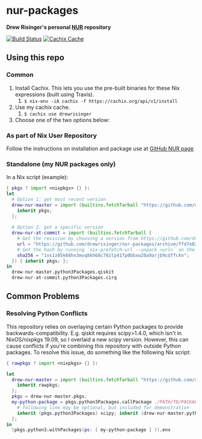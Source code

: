 # nur-packages

**Drew Risinger's personal [NUR](https://github.com/nix-community/NUR) repository**

[![Build Status](https://travis-ci.org/drewrisinger/nur-packages.svg?branch=master)](https://travis-ci.com/drewrisinger/nur-packages)
[![Cachix Cache](https://img.shields.io/badge/cachix-drewrisinger-blue.svg)](https://drewrisinger.cachix.org)

## Using this repo

### Common

1. Install Cachix. This lets you use the pre-built binaries for these Nix expressions (built using Travis).
   1. ``$ nix-env -iA cachix -f https://cachix.org/api/v1/install``
2. Use my cachix cache. 
   1. ``$ cachix use drewrisinger``
3. Choose one of the two options below:

### As part of Nix User Repository

Follow the instructions on installation and package use at [GitHub NUR page](https://github.com/nix-community/NUR#installation)

### Standalone (my NUR packages only)

In a Nix script (example):
```nix
{ pkgs ? import <nixpkgs> {} }:
let
  # Option 1: get most recent version
  drew-nur-master = import (builtins.fetchTarball "https://github.com/drewrisinger/nur-packages/archive/master.tar.gz") {
    inherit pkgs;
  };
  
  # Option 2: get a specific version
  drew-nur-at-commit = import (builtins.fetchTarball {
    # Get the revision by choosing a version from https://github.com/drewrisinger/nur-packages/commits/master
    url = "https://github.com/drewrisinger/nur-packages/archive/ffd7e82fa492ce9c52ffeabb8250c6182b96c482.tar.gz";
    # Get the hash by running `nix-prefetch-url --unpack <url>` on the above url
    sha256 = "1vs1z05k68hn3mvq8kh68c78zlp417p0bbxw20a9arjb9cdffckn";
  }) { inherit pkgs; };
in
  drew-nur-master.python3Packages.qiskit
  drew-nur-at-commit.python3Packages.cirq
```

## Common Problems

### Resolving Python Conflicts

This repository relies on overlaying certain Python packages to provide backwards-compatibility. E.g. qiskit requires scipy>1.4.0, which isn't in NixOS/nixpkgs 19.09, so I overlaid a new scipy version. However, this can cause conflicts if you're combining this repository with outside Python packages. To resolve this issue, do something like the following Nix script:

```nix
{ rawpkgs ? import <nixpkgs> {} }:

let
  drew-nur-master = import (builtins.fetchTarball "https://github.com/drewrisinger/nur-packages/archive/master.tar.gz") {
    inherit rawpkgs;
  };
  pkgs = drew-nur-master.pkgs;
  my-python-package = pkgs.python3Packages.callPackage ./PATH/TO/PACKAGE {
    # following line may be optional, but included for demonstration
    inherit (pkgs.python3Packages) scipy; inherit (drew-nur-master.python3Packages) qiskit; 
  };
in
  (pkgs.python3.withPackages(ps: [ my-python-package ] )).env
```
